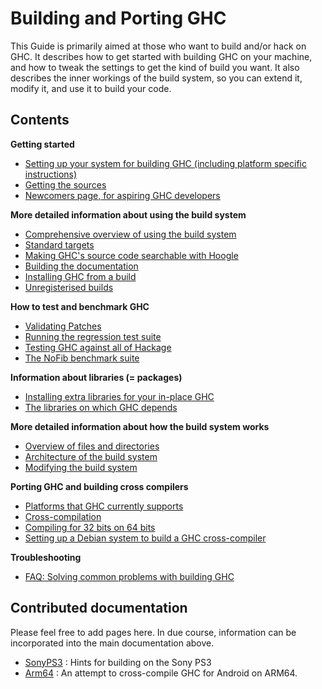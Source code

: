 # Building and Porting GHC


This Guide is primarily aimed at those who want to build and/or
hack on GHC.  It describes how to get started with building GHC on your
machine, and how to tweak the settings to get the kind of build you
want.  It also describes the inner workings of the build system, so you
can extend it, modify it, and use it to build your code.

## Contents

**Getting started**

- [Setting up your system for building GHC (including platform specific instructions)](building/preparation)
- [Getting the sources](building/getting-the-sources)
- [Newcomers page, for aspiring GHC developers](newcomers)

**More detailed information about using the build system**

- [Comprehensive overview of using the build system](building/using)
- [Standard targets](building/standard-targets)
- [Making GHC's source code searchable with Hoogle](building/hoogle)
- [Building the documentation](building/docs)
- [Installing GHC from a build](building/installing)
- [Unregisterised builds](building/unregisterised)

**How to test and benchmark GHC**

- [Validating Patches](testing-patches)
- [Running the regression test suite](building/running-tests)
- [Testing GHC against all of Hackage](hackage-testing)
- [The NoFib benchmark suite](building/running-no-fib)

**Information about libraries (= packages)**

- [Installing extra libraries for your in-place GHC](debugging/installing-packages-inplace)
- [The libraries on which GHC depends](commentary/libraries)

**More detailed information about how the build system works**

- [Overview of files and directories](commentary/source-tree)
- [Architecture of the build system](building/architecture)
- [Modifying the build system](building/modifying)

**Porting GHC and building cross compilers**

- [Platforms that GHC currently supports](platforms)
- [Cross-compilation](building/cross-compiling)
- [Compiling for 32 bits on 64 bits](building/compiling32on64)
- [Setting up a Debian system to build a GHC cross-compiler](building/cross-compiling-on-debian)

**Troubleshooting**

- [FAQ: Solving common problems with building GHC](building/troubleshooting)

## Contributed documentation


Please feel free to add pages here.  In due course, information can be incorporated into the main documentation above.

- [SonyPS3](sony-p-s3) : Hints for building on the Sony PS3
- [Arm64](arm64) : An attempt to cross-compile GHC for Android on ARM64.
